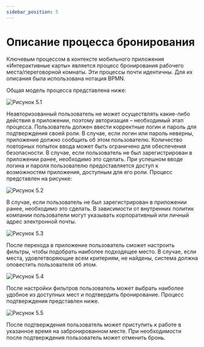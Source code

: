 ```yaml
---
sidebar_position: 5
---
```


# Описание процесса бронирования

Ключевым процессом в контексте мобильного приложения «Интерактивные карты» является процесс бронирования рабочего места/переговорной комнаты. Эти процессы почти идентичны. Для их описания была использована нотация BPMN.

Общая модель процесса представлена ниже:

![Рисунок 5.1](/img/ris5_1.png)

Неавторизованный пользователь не может осуществлять какие-либо действия в приложении, поэтому авторизация – необходимый этап процесса. Пользователь должен ввести корректные логин и пароль для подтверждения своей роли. В случае, если логин или пароль неверны, приложение должно сообщить об этом пользователю. Количество повторных попыток ввода может быть ограничено для обеспечения безопасности. В случае, если пользователь не был зарегистрирован в приложении ранее, необходимо это сделать. При успешном вводе логина и пароля пользователю предоставляется доступ к возможностям приложения, доступным для его роли. Процесс представлен на рисунке:

![Рисунок 5.2](/img/ris5_2.png)

В случае, если пользователь не был зарегистрирован в приложении ранее, необходимо это сделать. В зависимости от внутренних политик компании пользователи могут указывать корпоративный или личный адрес электронной почты.

![Рисунок 5.3](/img/ris5_3.png)

После перехода в приложение пользователь сможет настроить фильтры, чтобы подобрать наиболее подходящее место. В случае, если места, удовлетворяющие всем критериям, не найдены, система должна оповестить пользователя об этом.

![Рисунок 5.4](/img/ris5_4.png)

После настройки фильтров пользователь может выбрать наиболее удобное из доступных мест и подтвердить бронирование. Процесс подтверждения представлен ниже.

![Рисунок 5.5](/img/ris5_5.png)

После подтверждения пользователь может приступить к работе в указанное время на забронированном месте. При необходимости после подтверждения пользователь может отменить бронь.
